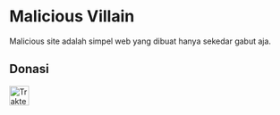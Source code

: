 # Malicious Villain
Malicious site adalah simpel web yang dibuat hanya
sekedar gabut aja.
## Donasi
<a href="https://trakteer.id/disoficial">
    <img src="https://cdn.trakteer.id/images/embed/trbtn-red-1.png" alt="Trakteer" height="35">
</a>
